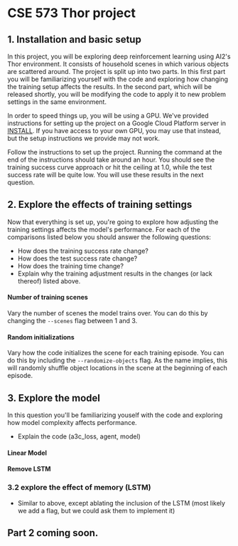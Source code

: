 # CSE 573 Thor project #

## 1. Installation and basic setup ##
  In this project, you will be exploring deep reinforcement learning using AI2's Thor environment. It consists of household scenes in which various objects are scattered around. The project is split up into two parts. In this first part you will be familiarizing yourself with the code and exploring how changing the training setup affects the results. In the second part, which will be released shortly, you will be modifying the code to apply it to new problem settings in the same environment.

  In order to speed things up, you will be using a GPU. We've provided instructions for setting up the project on a Google Cloud Platform server in [INSTALL](INSTALL.md). If you have access to your own GPU, you may use that instead, but the setup instructions we provide may not work.

  Follow the instructions to set up the project. Running the command at the end of the instructions should take around an hour. You should see the training success curve approach or hit the ceiling at 1.0, while the test success rate will be quite low. You will use these results in the next question.
  
## 2. Explore the effects of training settings ##
Now that everything is set up, you're going to explore how adjusting the training settings affects the model's performance. For each of the comparisons listed below you should answer the following questions:
  - How does the training success rate change?
  - How does the test success rate change?
  - How does the training time change?
  - Explain why the training adjustment results in the changes (or lack thereof) listed above.

#### Number of training scenes ####
Vary the number of scenes the model trains over. You can do this by changing the `--scenes` flag between 1 and 3.

#### Random initializations ####
Vary how the code initializes the scene for each training episode. You can do this by including the `--randomize-objects` flag. As the name implies, this will randomly shuffle object locations in the scene at the beginning of each episode.

## 3. Explore the model ##
In this question you'll be familiarizing youself with the code and exploring how model complexity affects performance. 
  - Explain the code (a3c_loss, agent, model)

#### Linear Model ####
#### Remove LSTM ####


### 3.2 explore the effect of memory (LSTM) ###
  - Similar to above, except ablating the inclusion of the LSTM (most likely we add a flag, but we could ask them to implement it)


## Part 2 coming soon. ##

<!---
## 4. Change reward to achieve different (better) results ##

You might want to change more than just the reward function, so it's best if you get familiar with the code.

### 4.1 Play with the relative rewards for finding simple object ###
  - Changing parameters in the current reward (step penalty, finishing reward), comparisons like above

### 4.2 Change the reward to find multiple targets ###
  - Open-ended. Change the reward so the model successfully collects all targets
  - We need to add a new flag to trigger this. Select a list of targets instead of a single one. 
  - Also should either have students update the state to include history (which objects have been collected), or provide that for them.

## 5. Find and object and move to microwave ##

Use the experience with memory from from 4.
  - Similar to 4, but requires ordering.
 
### 5.1 Explore how you add actions ###

## 6. Weighted item collection ##
Instead of providing explicit targets, assign a score to each object. The new task is to collect the highest scoring set of K objects within some time limit. 

  - If we limit it so that once the model decides to pick up an object, it's stuck with it, then the model would have to learn to make decisions about expected value of further exploration compared to selecting what it's seen given the time limit. 
-->